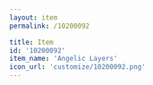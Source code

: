 ```yaml
---
layout: item
permalink: /10200092

title: Item
id: '10200092'
item_name: 'Angelic Layers'
icon_url: 'customize/10200092.png'
---
```

